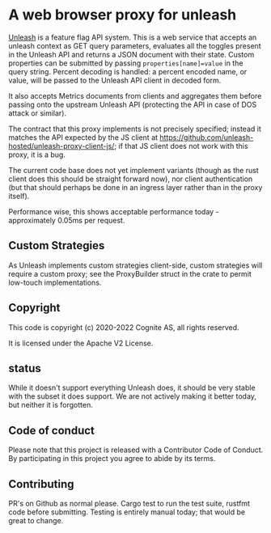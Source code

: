 # A web browser proxy for unleash

[Unleash](https://unleash.github.io) is a feature flag API system. This is a web
service that accepts an unleash context as GET query parameters, evaluates all
the toggles present in the Unleash API and returns a JSON document with their
state. Custom properties can be submitted by passing `properties[name]=value` in
the query string. Percent decoding is handled: a percent encoded name, or value,
will be passed to the Unleash API client in decoded form.

It also accepts Metrics documents from clients and aggregates them before
passing onto the upstream Unleash API (protecting the API in case of DOS attack
or similar).

The contract that this proxy implements is not precisely specified; instead it
matches the API expected by the JS client at
https://github.com/unleash-hosted/unleash-proxy-client-js/; if that JS client
does not work with this proxy, it is a bug.
    
The current code base does not yet implement variants (though as the rust client
does this should be straight forward now), nor client authentication (but that
should perhaps be done in an ingress layer rather than in the proxy itself).

Performance wise, this shows acceptable performance today - approximately 0.05ms
per request.

## Custom Strategies

As Unleash implements custom strategies client-side, custom strategies will
require a custom proxy; see the ProxyBuilder struct in the crate to permit low-touch implementations.

## Copyright

This code is copyright (c) 2020-2022 Cognite AS, all rights reserved.

It is licensed under the Apache V2 License.


## status

While it doesn't support everything Unleash does, it should be very stable with the subset it does support. We are not actively making it better today, but neither it is forgotten.

## Code of conduct

Please note that this project is released with a Contributor Code of Conduct. By
participating in this project you agree to abide by its terms.

## Contributing

PR's on Github as normal please. Cargo test to run the test suite, rustfmt code
before submitting. Testing is entirely manual today; that would be great to change.
